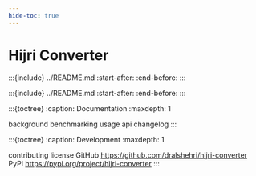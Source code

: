 ```yaml
---
hide-toc: true
---
```


# Hijri Converter

:::{include} ../README.md
:start-after: <!-- start description -->
:end-before: <!-- end description -->
:::

:::{include} ../README.md
:start-after: <!-- start summary -->
:end-before: <!-- end summary -->
:::

:::{toctree}
:caption: Documentation
:maxdepth: 1

background
benchmarking
usage
api
changelog
:::

:::{toctree}
:caption: Development
:maxdepth: 1

contributing
license
GitHub <https://github.com/dralshehri/hijri-converter>
PyPI <https://pypi.org/project/hijri-converter>
:::

